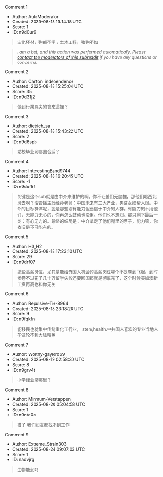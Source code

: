 Comment 1

- Author: AutoModerator
- Created: 2025-08-18 15:14:18 UTC
- Score: 1
- ID: n9d0ur9

> 生化环材，狗都不学；土木工程，猪狗不如

> *I am a bot, and this action was performed automatically. Please [contact the moderators of this subreddit](/message/compose/?to=/r/iwanttorun) if you have any questions or concerns.*

Comment 2

- Author: Canton_independence
- Created: 2025-08-18 15:25:04 UTC
- Score: 35
- ID: n9d31j2

> 做到行業頂尖的會來這裡？

Comment 3

- Author: dietrich_sa
- Created: 2025-08-18 15:43:22 UTC
- Score: 2
- ID: n9d6spb

> 党校毕业润哪国合适？

Comment 4

- Author: InterestingBand9744
- Created: 2025-08-18 16:20:45 UTC
- Score: -1
- ID: n9def5f

> 关键是这个sub就是由中介来维护的啊。你不让他们无脑推，那他们喝西北风去啊？油管播主政经孙老师：中国未来有三大产业，男盗女娼帮人润。中介的目标群体呢，就是那些没有能力但迷信于中介的人群。有能力的不用他们，无能力无心的，你再怎么鼓动也没用。他们也不想润。那只剩下最后一类：有心无力的。最终的结局是：中介拿走了他们兜里的票子，能力嘛，你依旧是不可能有的。

Comment 5

- Author: H3_H2
- Created: 2025-08-18 17:23:10 UTC
- Score: 29
- ID: n9drf07

> 那些高薪岗位，尤其是能给外国人机会的高薪岗位哪个不是卷到飞起，到时候卷不过花了几十万留学失败还要回国那就是彻底完了，这个时候美加澳新工资再高也和你无关

Comment 6

- Author: Repulsive-Tie-8964
- Created: 2025-08-18 23:18:28 UTC
- Score: 9
- ID: n9fqkfn

> 能移民也就集中传统重化工行业， stem,health.中共国人喜欢的专业当地人在做轮不到大陆精英

Comment 7

- Author: Worthy-gaylord69
- Created: 2025-08-19 02:58:30 UTC
- Score: 8
- ID: n9grv4t

> 小学肄业潤哪里？

Comment 8

- Author: Minmum-Verstappen
- Created: 2025-08-20 05:04:58 UTC
- Score: 1
- ID: n9nte0c

> 错了 我们润友都找不到工作

Comment 9

- Author: Extreme_Strain303
- Created: 2025-08-24 09:07:03 UTC
- Score: 1
- ID: nadvjrg

> 生物能润吗
